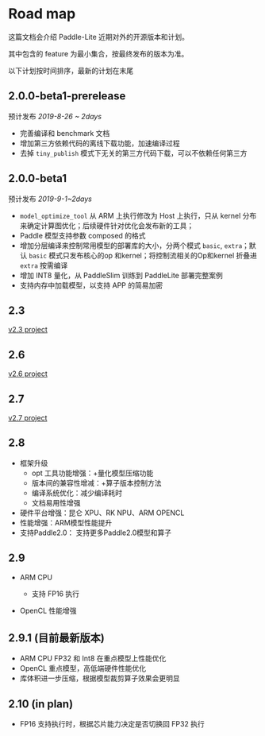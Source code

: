 # Road map

这篇文档会介绍 Paddle-Lite 近期对外的开源版本和计划。

其中包含的 feature 为最小集合，按最终发布的版本为准。

以下计划按时间排序，最新的计划在末尾


## 2.0.0-beta1-prerelease

预计发布 *2019-8-26 ~ 2days*

- 完善编译和 benchmark 文档
- 增加第三方依赖代码的离线下载功能，加速编译过程
- 去掉 `tiny_publish` 模式下无关的第三方代码下载，可以不依赖任何第三方

## 2.0.0-beta1

预计发布 *2019-9-1~2days*

- `model_optimize_tool` 从 ARM 上执行修改为 Host 上执行，只从 kernel 分布来确定计算图优化；后续硬件针对优化会发布新的工具；
- Paddle 模型支持参数 composed  的格式
- 增加分层编译来控制常用模型的部署库的大小，分两个模式 `basic`, `extra`；默认 `basic` 模式只发布核心的op 和kernel；将控制流相关的Op和kernel 折叠进 `extra` 按需编译
- 增加 INT8 量化，从 PaddleSlim 训练到 PaddleLite 部署完整案例
- 支持内存中加载模型，以支持 APP 的简易加密

## 2.3

[v2.3 project](https://github.com/PaddlePaddle/Paddle-Lite/milestone/3?closed=1)

## 2.6

[v2.6 project](https://github.com/PaddlePaddle/Paddle-Lite/milestones/v2.6)

## 2.7
[v2.7 project](https://github.com/PaddlePaddle/Paddle-Lite/milestones/v2.7)

## 2.8
- 框架升级
    - opt 工具功能增强：+量化模型压缩功能
    - 版本间的兼容性增减：+算子版本控制方法
    - 编译系统优化：减少编译耗时
    - 文档易用性增强
- 硬件平台增强：昆仑 XPU、RK NPU、ARM OPENCL
- 性能增强：ARM模型性能提升
- 支持Paddle2.0： 支持更多Paddle2.0模型和算子

## 2.9 

- ARM CPU
  - 支持 FP16 执行
  
- OpenCL 性能增强

## 2.9.1 (目前最新版本)
- ARM CPU FP32  和 Int8 在重点模型上性能优化
- OpenCL 重点模型，高低端硬件性能优化
- 库体积进一步压缩，根据模型裁剪算子效果会更明显

## 2.10 (in plan)
- FP16 支持执行时，根据芯片能力决定是否切换回 FP32 执行
